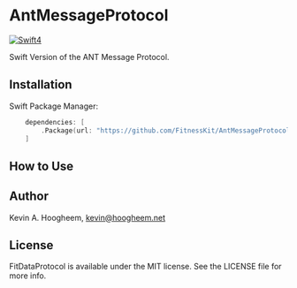 # AntMessageProtocol

[![Swift4](https://img.shields.io/badge/swift4-compatible-4BC51D.svg?style=flat)](https://developer.apple.com/swift)


Swift Version of the ANT Message Protocol.


## Installation

Swift Package Manager:
```swift
    dependencies: [
        .Package(url: "https://github.com/FitnessKit/AntMessageProtocol", from: 0.1.0)
    ]
```
## How to Use

## Author

Kevin A. Hoogheem, kevin@hoogheem.net

## License

FitDataProtocol is available under the MIT license. See the LICENSE file for more info.
